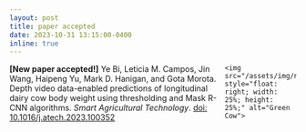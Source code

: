 ```yaml
---
layout: post
title: paper accepted
date: 2023-10-31 13:15:00-0400
inline: true
---
```


<p>
    <span style="float: left; width: 75%;">
        <strong>[New paper accepted!]</strong> Ye Bi, Leticia M. Campos, Jin Wang, Haipeng Yu, Mark D. Hanigan, and Gota Morota. Depth video data-enabled predictions of longitudinal dairy cow body weight using thresholding and Mask R-CNN algorithms. <i>Smart Agricultural Technology</i>. <a href="https://doi.org/10.1016/j.atech.2023.100352" target="_blank">doi: 10.1016/j.atech.2023.100352</a>
    </span>

    <img src="/assets/img/news/volume.gif" style="float: right; width: 25%; height: 25%;" alt="Green Cow">
</p>
